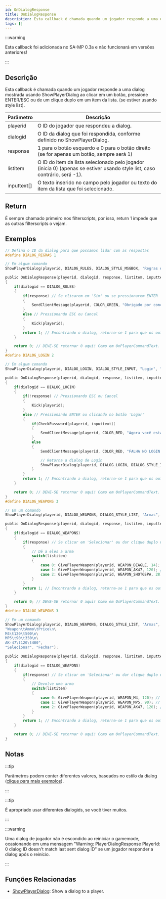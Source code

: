 ```yaml
---
id: OnDialogResponse
title: OnDialogResponse
description: Esta callback é chamada quando um jogador responde a uma dialog mostrada usando ShowPlayerDialog ao clicar em um botão, pressione ENTER/ESC ou de um clique duplo em um item da lista. (se estiver usando style list).
tags: []
---
```


:::warning

Esta callback foi adicionada no SA-MP 0.3a e não funcionará em versões anteriores!

:::

## Descrição

Esta callback é chamada quando um jogador responde a uma dialog mostrada usando ShowPlayerDialog ao clicar em um botão, pressione ENTER/ESC ou de um clique duplo em um item da lista. (se estiver usando style list).

| Parâmetro   | Descrição                                                                                                                                |
| ----------- | ---------------------------------------------------------------------------------------------------------------------------------------- |
| playerid    | O ID do jogador que respondeu a dialog.                                                                                                  |
| dialogid    | O ID da dialog que foi respondida, conforme definido no ShowPlayerDialog.                                                                |
| response    | 1 para o botão esquerdo e 0 para o botão direito (se for apenas um botão, sempre será 1)                                                 |
| listitem    | O ID do item da lista selecionado pelo jogador (inicia 0) (apenas se estiver usando style list, caso contrário, será -1).                |
| inputtext[] | O texto inserido no campo pelo jogador ou texto do item da lista que foi selecionado.                                                    |

## Return

É sempre chamado primeiro nos filterscripts, por isso, return 1 impede que as outras filterscripts o vejam.

## Exemplos

```c
// Defina o ID da dialog para que possamos lidar com as respostas
#define DIALOG_REGRAS 1

// Em algum comando
ShowPlayerDialog(playerid, DIALOG_RULES, DIALOG_STYLE_MSGBOX, "Regras do Server", "- Sem Cheat\n- Sem Spam\n- Respeite os Admins\n\nVocê concorda com as regras?", "Sim", "Não");

public OnDialogResponse(playerid, dialogid, response, listitem, inputtext[])
{
    if(dialogid == DIALOG_RULES)
    {
        if(response) // Se clicarem em 'Sim' ou se pressionarem ENTER
        {
            SendClientMessage(playerid, COLOR_GREEN, "Obrigado por concordar com as regras do servidor!");
        }
        else // Pressionando ESC ou Cancel
        {
            Kick(playerid);
        }
        return 1; // Encontrando o dialog, retorna-se 1 para que os outros não sejam processados, Assim como OnPlayerCommandText.
    }

    return 0; // DEVE-SE retornar 0 aqui! Como em OnPlayerCommandText.
}
#define DIALOG_LOGIN 2

// Em algum comando
ShowPlayerDialog(playerid, DIALOG_LOGIN, DIALOG_STYLE_INPUT, "Login", "Por Favor digite sua senha:", "Logar", "Cancelar");

public OnDialogResponse(playerid, dialogid, response, listitem, inputtext[])
{
    if(dialogid == DIALOG_LOGIN)
    {
        if(!response) // Pressionando ESC ou Cancel
        {
            Kick(playerid);
        }
        else // Pressionando ENTER ou clicando no botão 'Logar'
        {
            if(CheckPassword(playerid, inputtext))
            {
                SendClientMessage(playerid, COLOR_RED, "Agora você está logado!");
            }
            else
            {
                SendClientMessage(playerid, COLOR_RED, "FALHA NO LOGIN.");

                // Retorna a dialog de Login
                ShowPlayerDialog(playerid, DIALOG_LOGIN, DIALOG_STYLE_INPUT, "Login", "Por Favor digite sua senha:", "Logar", "Cancelar");
            }
        }
        return 1; // Encontrando a dialog, retorna-se 1 para que os outros não sejam processados, Assim como OnPlayerCommandText.
    }

    return 0; // DEVE-SE retornar 0 aqui! Como em OnPlayerCommandText.
}
#define DIALOG_WEAPONS 3

// Em um comando
ShowPlayerDialog(playerid, DIALOG_WEAPONS, DIALOG_STYLE_LIST, "Armas", "Desert Eagle\nAK-47\nCombat Shotgun", "Selecionar", "Fechar");

public OnDialogResponse(playerid, dialogid, response, listitem, inputtext[])
{
    if(dialogid == DIALOG_WEAPONS)
    {
        if(response) // Se clicar em 'Selecionar' ou dar clique duplo na arma
        {
            // Dê a eles a arma
            switch(listitem)
            {
                case 0: GivePlayerWeapon(playerid, WEAPON_DEAGLE, 14); // Entrega uma Deagle
                case 1: GivePlayerWeapon(playerid, WEAPON_AK47, 120); // Entra uma AK-47
                case 2: GivePlayerWeapon(playerid, WEAPON_SHOTGSPA, 28); // Entrega uma Combat Shotgun
            }
        }
        return 1; // Encontrando a dialog, retorna-se 1 para que os outros não sejam processados, Assim como OnPlayerCommandText.
    }

    return 0; // DEVE-SE retornar 0 aqui! Como em OnPlayerCommandText.
}
#define DIALOG_WEAPONS 3

// Em um comando
ShowPlayerDialog(playerid, DIALOG_WEAPONS, DIALOG_STYLE_LIST, "Armas",
"Weapon\tAmmo\tPrice\n\
M4\t120\t500\n\
MP5\t90\t350\n\
AK-47\t120\t400",
"Selecionar", "Fechar");

public OnDialogResponse(playerid, dialogid, response, listitem, inputtext[])
{
    if(dialogid == DIALOG_WEAPONS)
    {
        if(response) // Se clicar em 'Selecionar' ou dar clique duplo na arma
        {
            // Devolve uma arma
            switch(listitem)
            {
                case 0: GivePlayerWeapon(playerid, WEAPON_M4, 120); // Entrega uma M4
                case 1: GivePlayerWeapon(playerid, WEAPON_MP5, 90); // Entrega uma MP5
                case 2: GivePlayerWeapon(playerid, WEAPON_AK47, 120); // Entrega uma AK-47
            }
        }
        return 1; // Encontrando a dialog, retorna-se 1 para que os outros não sejam processados, Assim como OnPlayerCommandText.
    }

    return 0; // DEVE-SE retornar 0 aqui! Como em OnPlayerCommandText.
}
```

## Notas

:::tip

Parâmetros podem conter diferentes valores, baseados no estilo da dialog ([clique para mais exemplos](../resources/dialogstyles.md)).

:::

:::tip

É apropriado usar diferentes dialogids, se você tiver muitos.

:::

:::warning

Uma dialog de jogador não é escondido ao reiniciar o gamemode, ocasionando em uma mensagem "Warning: PlayerDialogResponse PlayerId: 0 dialog ID doesn't match last sent dialog ID" se um jogador responder a dialog após o reinício.

:::

## Funções Relacionadas 

- [ShowPlayerDialog](../functions/ShowPlayerDialog.md): Show a dialog to a player.
